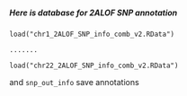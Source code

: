 ##### Here is database for 2ALOF SNP annotation
```
load("chr1_2ALOF_SNP_info_comb_v2.RData") 

.......

load("chr22_2ALOF_SNP_info_comb_v2.RData") 

```
and `snp_out_info` save annotations

